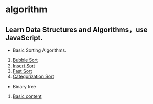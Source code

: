 # algorithm
## Learn Data Structures and Algorithms，use JavaScript.

- Basic Sorting Algorithms.
1. [Bubble Sort]()
2. [Insert Sort]()
3. [Fast Sort]()
4. [Categorization Sort]()

- Binary tree
1. [Basic content]()
